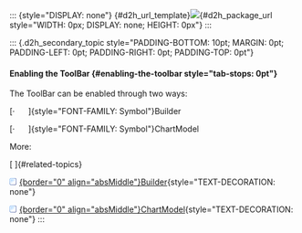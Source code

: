 ::: {style="DISPLAY: none"}
[](ms-xhelp:///?Id=d2h_url_template){#d2h_url_template}![](!package_url!){#d2h_package_url style="WIDTH: 0px; DISPLAY: none; HEIGHT: 0px"}
:::

::: {.d2h_secondary_topic style="PADDING-BOTTOM: 10pt; MARGIN: 0pt; PADDING-LEFT: 0pt; PADDING-RIGHT: 0pt; PADDING-TOP: 0pt"}
#### Enabling the ToolBar {#enabling-the-toolbar style="tab-stops: 0pt"}

The ToolBar can be enabled through two ways:

[·      ]{style="FONT-FAMILY: Symbol"}Builder

[·      ]{style="FONT-FAMILY: Symbol"}ChartModel

More:

[ ]{#related-topics}

[![](button.gif){border="0" align="absMiddle"}Builder](ms-xhelp:///?Id=7629cc78-d0d9-4b4a-b430-f811a95edc97){style="TEXT-DECORATION: none"}

[![](button.gif){border="0" align="absMiddle"}ChartModel](ms-xhelp:///?Id=8cccdd87-6bfb-481d-8e87-d3774f4b9aca){style="TEXT-DECORATION: none"}
:::
